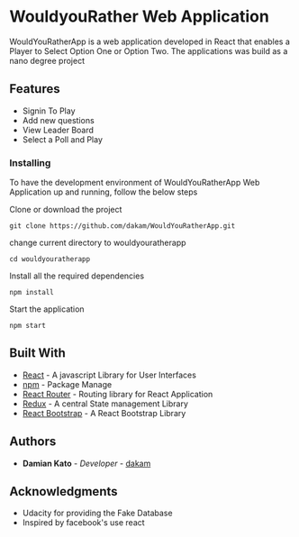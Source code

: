 # WouldyouRather Web Application

WouldYouRatherApp is a web application developed in React that enables a Player to Select Option One or Option Two. The applications was build as a nano degree project

## Features

- Signin To Play
- Add new questions
- View Leader Board
- Select a Poll and Play

### Installing

To have the development environment of WouldYouRatherApp Web Application up and running, follow the below steps

Clone or download the project

```
git clone https://github.com/dakam/WouldYouRatherApp.git
```

change current directory to wouldyouratherapp

```
cd wouldyouratherapp
```

Install all the required dependencies

```
npm install
```

Start the application

```
npm start
```

## Built With

- [React](http://https://reactjs.org/) - A javascript Library for User Interfaces
- [npm](https://www.npmjs.com//) - Package Manage
- [React Router](https://rometools.github.io/rome/) - Routing library for React Application
- [Redux](https://redux.js.org) - A central State management Library
- [React Bootstrap](https://react-bootstrap.github.io/) - A React Bootstrap Library

## Authors

- **Damian Kato** - _Developer_ - [dakam](https://github.com/dakam)

## Acknowledgments

- Udacity for providing the Fake Database
- Inspired by facebook's use react
